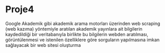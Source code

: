 # Proje4
 Google Akademik gibi akademik arama motorları üzerinden web scraping (web kazıma) yöntemiyle aratılan akademik yayınlara ait bilgilerin kaydedildiği bir veritabanıyla birlikte bu bilgilerin webden aratılması, görüntülenmesi ve istenilen özelliklere göre sorguların yapılmasına imkan sağlayacak bir web sitesi oluşturma
